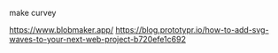 make curvey

https://www.blobmaker.app/
https://blog.prototypr.io/how-to-add-svg-waves-to-your-next-web-project-b720efe1c692
 <span>
                                        <i class="fas fa-drafting-compass"></i>
                                    </span>
                                       <span>
                                        <i class="fas fa-bolt"></i>
                                    </span> 
                                     <span>
                                        <i class="fas fa-desktop"></i>
                                    </span> 